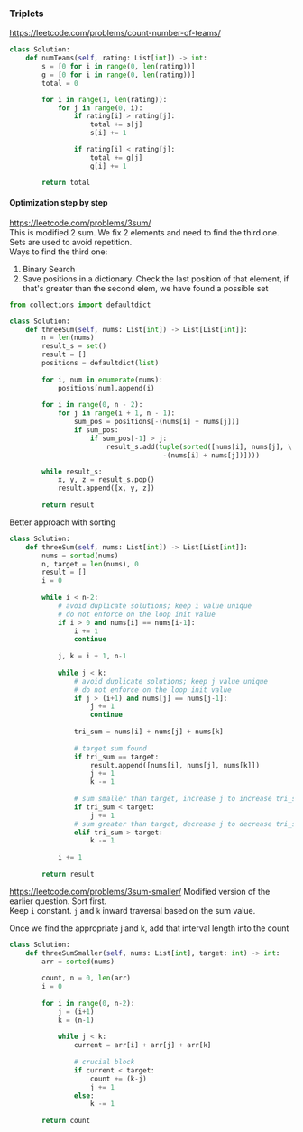 ### Triplets

https://leetcode.com/problems/count-number-of-teams/
```py
class Solution:
    def numTeams(self, rating: List[int]) -> int:
        s = [0 for i in range(0, len(rating))]
        g = [0 for i in range(0, len(rating))]
        total = 0

        for i in range(1, len(rating)):
            for j in range(0, i):
                if rating[i] > rating[j]:
                    total += s[j]
                    s[i] += 1

                if rating[i] < rating[j]:
                    total += g[j]
                    g[i] += 1

        return total
```
#### Optimization step by step

https://leetcode.com/problems/3sum/ <br />
This is modified 2 sum. We fix 2 elements and need to find the third one. <br />
Sets are used to avoid repetition. <br />
Ways to find the third one: <br />
1. Binary Search <br />
2. Save positions in a dictionary. Check the last position of that element, if that's greater than the second elem, we have found a possible set

```py
from collections import defaultdict

class Solution:
    def threeSum(self, nums: List[int]) -> List[List[int]]:
        n = len(nums)
        result_s = set()
        result = []
        positions = defaultdict(list)
        
        for i, num in enumerate(nums):
            positions[num].append(i)
        
        for i in range(0, n - 2):
            for j in range(i + 1, n - 1):
                sum_pos = positions[-(nums[i] + nums[j])]
                if sum_pos:
                    if sum_pos[-1] > j:
                        result_s.add(tuple(sorted([nums[i], nums[j], \
                                      -(nums[i] + nums[j])])))

        while result_s:
            x, y, z = result_s.pop()
            result.append([x, y, z])
        
        return result
```
Better approach with sorting
```py
class Solution:
    def threeSum(self, nums: List[int]) -> List[List[int]]:
        nums = sorted(nums)
        n, target = len(nums), 0
        result = []
        i = 0
        
        while i < n-2:
            # avoid duplicate solutions; keep i value unique
            # do not enforce on the loop init value
            if i > 0 and nums[i] == nums[i-1]:
                i += 1
                continue
            
            j, k = i + 1, n-1
            
            while j < k:
                # avoid duplicate solutions; keep j value unique
                # do not enforce on the loop init value
                if j > (i+1) and nums[j] == nums[j-1]:
                    j += 1
                    continue
                
                tri_sum = nums[i] + nums[j] + nums[k]
                
                # target sum found
                if tri_sum == target:
                    result.append([nums[i], nums[j], nums[k]])
                    j += 1
                    k -= 1
                
                # sum smaller than target, increase j to increase tri_sum
                if tri_sum < target:
                    j += 1
                # sum greater than target, decrease j to decrease tri_sum
                elif tri_sum > target:
                    k -= 1
            
            i += 1
                
        return result
```
https://leetcode.com/problems/3sum-smaller/
Modified version of the earlier question. Sort first. <br />
Keep `i` constant. `j` and `k` inward traversal based on the sum value. <br />

Once we find the appropriate j and k, add that interval length into the count
```py
class Solution:
    def threeSumSmaller(self, nums: List[int], target: int) -> int:
        arr = sorted(nums)
        
        count, n = 0, len(arr)
        i = 0
        
        for i in range(0, n-2):
            j = (i+1)
            k = (n-1)
            
            while j < k:
                current = arr[i] + arr[j] + arr[k]
                
                # crucial block
                if current < target:
                    count += (k-j)
                    j += 1
                else:
                    k -= 1
        
        return count
```
